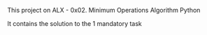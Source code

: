 This project on ALX - 0x02. Minimum Operations
Algorithm Python

It contains the solution to the 1 mandatory task
